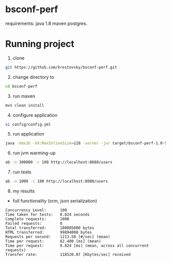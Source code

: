 # bsconf-perf

requirements:
java 1.8
maven
postgres.

# Running project

1. clone 
```bash
git https://github.com/krestovsky/bsconf-perf.git
```

2. change directory to
```bash
cd bsconf-perf
```

3. run maven
```bash
mvn clean install
```

4. configure application
```bash
vi config/config.yml
```

5. run application
```bash
java -Xmx2G -XX:MaxInlineSize=128 -server -jar target/bsconf-perf-1.0-SNAPSHOT.jar server config/config.yml
```

6. run jvm warming-up
```bash
ab -n 300000 -c 100 http://localhost:8080/users
```

7. run tests
```bash
ab -n 1000 -c 100 http://localhost:8080/users
```

8. my results
* full functionality (orm, json serialization)
```code
Concurrency Level:      100
Time taken for tests:   0.824 seconds
Complete requests:      1000
Failed requests:        0
Total transferred:      100005000 bytes
HTML transferred:       99894000 bytes
Requests per second:    1213.58 [#/sec] (mean)
Time per request:       82.400 [ms] (mean)
Time per request:       0.824 [ms] (mean, across all concurrent requests)
Transfer rate:          118520.07 [Kbytes/sec] received
```